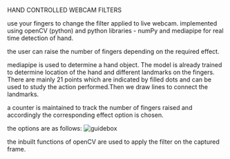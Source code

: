 HAND CONTROLLED WEBCAM FILTERS

use your fingers to change the filter applied to live webcam.
implemented using openCV (python) and python libraries - numPy and mediapipe for real time 
detection of hand.

the user can raise the number of fingers depending on the required effect.

mediapipe is used to determine a hand object. The model is already trained to determine
location of the hand and 
different landmarks on the fingers. There are mainly 21 points which are indicated by filled dots
and can be used to study the action performed.Then we draw lines to connect the landmarks.

a counter is maintained to track the number of fingers raised and accordingly the 
corresponding effect option is chosen.

the options are as follows:
![guidebox](https://user-images.githubusercontent.com/88281057/193451892-a4b38d34-90ae-45b9-893f-c994edae39ab.png)




the inbuilt functions of openCV are used to apply the filter on the captured 
frame.




